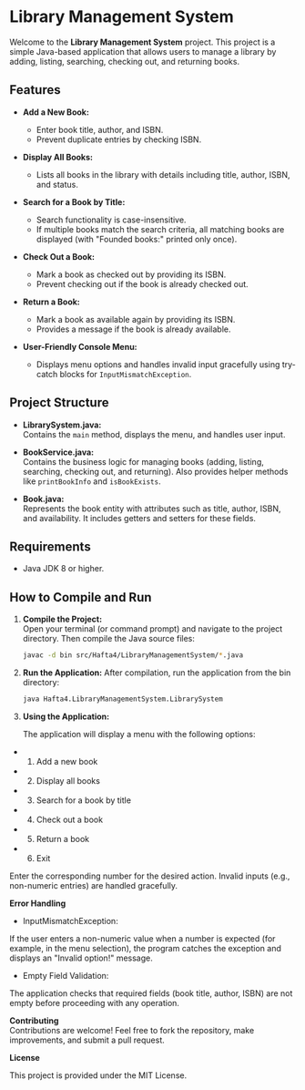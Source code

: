 # Library Management System

Welcome to the **Library Management System** project. This project is a simple Java-based application that allows users to manage a library by adding, listing, searching, checking out, and returning books.

## Features

- **Add a New Book:**
    - Enter book title, author, and ISBN.
    - Prevent duplicate entries by checking ISBN.

- **Display All Books:**
    - Lists all books in the library with details including title, author, ISBN, and status.

- **Search for a Book by Title:**
    - Search functionality is case-insensitive.
    - If multiple books match the search criteria, all matching books are displayed (with "Founded books:" printed only once).

- **Check Out a Book:**
    - Mark a book as checked out by providing its ISBN.
    - Prevent checking out if the book is already checked out.

- **Return a Book:**
    - Mark a book as available again by providing its ISBN.
    - Provides a message if the book is already available.

- **User-Friendly Console Menu:**
    - Displays menu options and handles invalid input gracefully using try-catch blocks for `InputMismatchException`.

## Project Structure

- **LibrarySystem.java:**  
  Contains the `main` method, displays the menu, and handles user input.

- **BookService.java:**  
  Contains the business logic for managing books (adding, listing, searching, checking out, and returning). Also provides helper methods like `printBookInfo` and `isBookExists`.

- **Book.java:**  
  Represents the book entity with attributes such as title, author, ISBN, and availability. It includes getters and setters for these fields.

## Requirements

- Java JDK 8 or higher.

## How to Compile and Run

1. **Compile the Project:**  
   Open your terminal (or command prompt) and navigate to the project directory. Then compile the Java source files:

   ```bash
   javac -d bin src/Hafta4/LibraryManagementSystem/*.java

2. **Run the Application:**
After compilation, run the application from the bin directory:
      ```bash
   java Hafta4.LibraryManagementSystem.LibrarySystem
3. **Using the Application:**

   The application will display a menu with the following options:

- 1. Add a new book
- 2. Display all books
- 3. Search for a book by title
- 4. Check out a book
- 5. Return a book
- 6. Exit

Enter the corresponding number for the desired action. Invalid inputs (e.g., non-numeric entries) are handled gracefully.

**Error Handling**

- InputMismatchException:

If the user enters a non-numeric value when a number is expected (for example, in the menu selection), the program catches the exception and displays an "Invalid option!" message.

- Empty Field Validation:

The application checks that required fields (book title, author, ISBN) are not empty before proceeding with any operation.

**Contributing**    
Contributions are welcome! Feel free to fork the repository, make improvements, and submit a pull request.

**License**

This project is provided under the MIT License.


   
